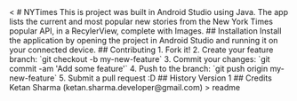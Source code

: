 <snippet>
  <content><
# NYTimes
This is project was built in Android Studio using Java.  The app lists the current and most popular new stories from the New York Times popular API, in a RecylerView, complete with Images.
## Installation
Install the application by opening the project in Android Studio and running it on your connected device.
## Contributing
1. Fork it!
2. Create your feature branch: `git checkout -b my-new-feature`
3. Commit your changes: `git commit -am 'Add some feature'`
4. Push to the branch: `git push origin my-new-feature`
5. Submit a pull request :D
## History
Version 1
## Credits
Ketan Sharma (ketan.sharma.developer@gmail.com)
></content>
  <tabTrigger>readme</tabTrigger>
</snippet>
